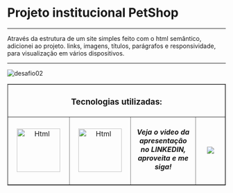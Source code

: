 <h1> Projeto institucional PetShop</h1>
<hr>
Através da estrutura de um site simples feito com o html semântico, adicionei ao projeto.  links, imagens, títulos, parágrafos e responsividade, para visualização em vários dispositivos.
<hr>

![desafio02](https://github.com/RicardoAlexandrejs/Site-simples-Petshop/assets/158041416/ff21b22b-e21a-45e9-9042-fae9fd621d4c)

<table border="1" align-"center">
        <tr align="center">
            <td colspan="4">
                <h3> Tecnologias utilizadas:</h3>
            </td>
        </tr>
        <tr align="center">
            <td width="300px"> <img src="https://mir-s3-cdn-cf.behance.net/project_modules/disp/07f72c191220227.65c7a120deb24.png"
                    alt="Html" width="100px"> </td>
            <td width="300px">
                <img src="https://mir-s3-cdn-cf.behance.net/project_modules/disp/155819191220227.65c7a120df32b.png"
                    alt="Html" width="100px">
            </td>
            <td width="300px">
                <h5> Veja o video da <br> apresentação <br> no LINKEDIN,<br> aproveita e me siga!</h5>
            </td>
            <td width="300px">
                <a href="https://www.linkedin.com/posts/ricardoalexandrejs_html-css-javascript-activity-7160366772783587329-ABvP?utm_source=share&utm_medium=member_desktop">
                    <img src="https://img.shields.io/badge/LinkedIn-0077B5?style=for-the-badge&logo=linkedin&logoColor=white"></a>
            </td>
        </tr>
    </table>
